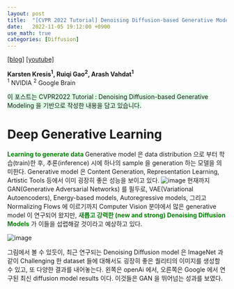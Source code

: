 ```yaml
---
layout: post
title:  "[CVPR 2022 Tutorial] Denoising Diffusion-based Generative Modeling: Foundations and Applications"
date:   2022-11-05 19:12:00 +0900
use_math: true
categories: [Diffusion]
---
```

[[blog]](https://cvpr2022-tutorial-diffusion-models.github.io/)
[[youtube]](https://www.youtube.com/watch?v=cS6JQpEY9cs)

**Karsten Kresis<sup>1</sup>, Ruiqi Gao<sup>2</sup>, Arash Vahdat<sup>1</sup>**
<br><sup>1</sup> NVIDIA <sup>2</sup> Google Brain &emsp; 

<span style='background-color: #dcffe4'> 이 포스트는 CVPR2022 Tutorial : Denoising Diffusion-based Generative Modeling 을 기반으로 작성한 내용을 담고 있습니다. </span>
  
# Deep Generative Learning

<span style='color:green;font-weight:bold'>  Learning to generate data  </span>
Generative model 은 data distribution 으로 부터 학습(train)한 후, 추론(inference) 시에 하나의 sample 을 generation 하는 모델을 의미한다.
Generative model 은 Content Generation, Representation Learning, Artistic Tools 등에서 이미 굉장히 좋은 성능을 보이고 있다. 
![image](https://user-images.githubusercontent.com/42200027/200235662-2ae7c31d-5928-491d-a34f-3ad2343b8492.png)
현재까지 GAN(Generative Adversarial Networks) 를 필두로, VAE(Variational Autoencoders), Energy-based models, Autoregressive models, 그리고 Normalizing Flows 에 이르기까지 Computer Vision 분야에서 많은 generative model 이 연구되어 왔지만, <span style='color:green;font-weight:bold'> 새롭고 강력한 (new and strong) Denoising Diffusion Models</span> 가 이들을 섭렵해갈 것이라고 예상하고 있다.

![image](https://user-images.githubusercontent.com/42200027/200235994-df851d3d-02e4-4f89-8055-d4ea4602d739.png)

그림에서 볼 수 있듯이, 최근 연구되는 Denoising Diffusion model 은 ImageNet 과 같이 Challenging 한 dataset 들에 대해서도 굉장히 좋은 퀄리티의 이미지를 생성할 수 있고, 또 다양한 결과를 내어놓는다. 왼쪽은 openAi 에서, 오른쪽은 Google 에서 연구된 최신 diffusion model results 이다. 이것들은 GAN 을 뛰어넘는 성과를 보였다.
